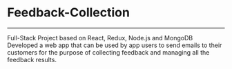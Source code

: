 # Feedback-Collection
-----------------------------------------------------------------------------------------------------------------
Full-Stack Project based on React, Redux, Node.js and MongoDB
Developed a web app that can be used by app users to send emails to their customers for the purpose of collecting
feedback and managing all the feedback results.
